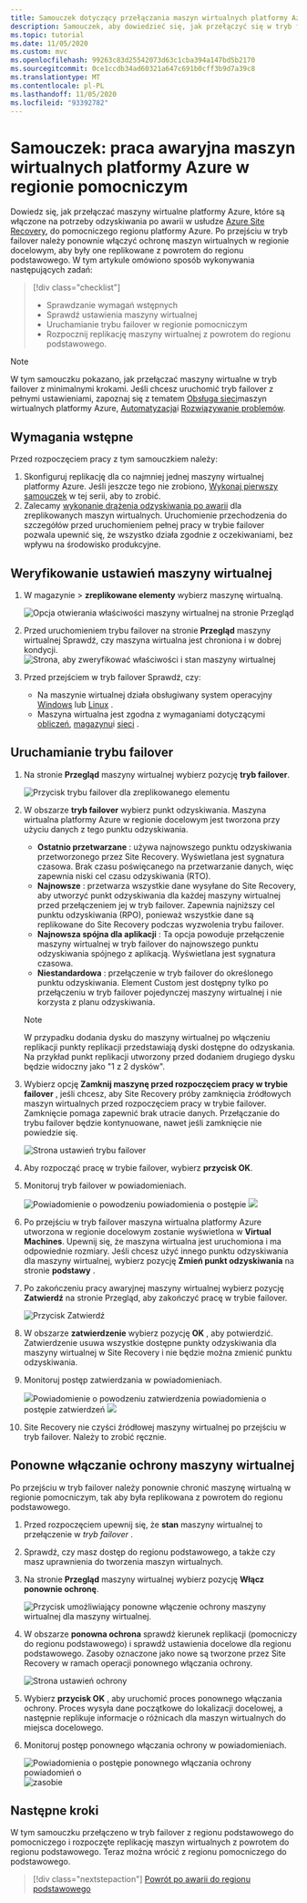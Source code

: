 ```yaml
---
title: Samouczek dotyczący przełączania maszyn wirtualnych platformy Azure w tryb failover w regionie pomocniczym odzyskiwania po awarii z Azure Site Recovery.
description: Samouczek, aby dowiedzieć się, jak przełączyć się w tryb failover i ponownie chronić maszyny wirtualne platformy Azure zreplikowane do pomocniczego regionu platformy Azure na potrzeby odzyskiwania po awarii, z usługą Azure Site Recovery.
ms.topic: tutorial
ms.date: 11/05/2020
ms.custom: mvc
ms.openlocfilehash: 99263c83d25542073d63c1cba394a147bd5b2170
ms.sourcegitcommit: 0ce1ccdb34ad60321a647c691b0cff3b9d7a39c8
ms.translationtype: MT
ms.contentlocale: pl-PL
ms.lasthandoff: 11/05/2020
ms.locfileid: "93392782"
---
```

# <a name="tutorial-fail-over-azure-vms-to-a-secondary-region"></a>Samouczek: praca awaryjna maszyn wirtualnych platformy Azure w regionie pomocniczym

Dowiedz się, jak przełączać maszyny wirtualne platformy Azure, które są włączone na potrzeby odzyskiwania po awarii w usłudze [Azure Site Recovery](site-recovery-overview.md), do pomocniczego regionu platformy Azure. Po przejściu w tryb failover należy ponownie włączyć ochronę maszyn wirtualnych w regionie docelowym, aby były one replikowane z powrotem do regionu podstawowego. W tym artykule omówiono sposób wykonywania następujących zadań:

> [!div class="checklist"]
> * Sprawdzanie wymagań wstępnych
> * Sprawdź ustawienia maszyny wirtualnej
> * Uruchamianie trybu failover w regionie pomocniczym
> * Rozpocznij replikację maszyny wirtualnej z powrotem do regionu podstawowego.


> [!NOTE]
> W tym samouczku pokazano, jak przełączać maszyny wirtualne w tryb failover z minimalnymi krokami. Jeśli chcesz uruchomić tryb failover z pełnymi ustawieniami, zapoznaj się z tematem [Obsługa sieci](azure-to-azure-about-networking.md)maszyn wirtualnych platformy Azure, [Automatyzacja](azure-to-azure-powershell.md)i [Rozwiązywanie problemów](azure-to-azure-troubleshoot-errors.md).



## <a name="prerequisites"></a>Wymagania wstępne

Przed rozpoczęciem pracy z tym samouczkiem należy:

1. Skonfiguruj replikację dla co najmniej jednej maszyny wirtualnej platformy Azure. Jeśli jeszcze tego nie zrobiono, [Wykonaj pierwszy samouczek](azure-to-azure-tutorial-enable-replication.md) w tej serii, aby to zrobić.
2. Zalecamy [wykonanie drążenia odzyskiwania po awarii](azure-to-azure-tutorial-dr-drill.md) dla zreplikowanych maszyn wirtualnych. Uruchomienie przechodzenia do szczegółów przed uruchomieniem pełnej pracy w trybie failover pozwala upewnić się, że wszystko działa zgodnie z oczekiwaniami, bez wpływu na środowisko produkcyjne. 


## <a name="verify-the-vm-settings"></a>Weryfikowanie ustawień maszyny wirtualnej

1. W magazynie > **zreplikowane elementy** wybierz maszynę wirtualną.

    ![Opcja otwierania właściwości maszyny wirtualnej na stronie Przegląd](./media/azure-to-azure-tutorial-failover-failback/vm-settings.png)

2. Przed uruchomieniem trybu failover na stronie **Przegląd** maszyny wirtualnej Sprawdź, czy maszyna wirtualna jest chroniona i w dobrej kondycji.
    ![Strona, aby zweryfikować właściwości i stan maszyny wirtualnej](./media/azure-to-azure-tutorial-failover-failback/vm-state.png)

3. Przed przejściem w tryb failover Sprawdź, czy:
    - Na maszynie wirtualnej działa obsługiwany system operacyjny [Windows](azure-to-azure-support-matrix.md#windows) lub [Linux](azure-to-azure-support-matrix.md#replicated-machines---linux-file-systemguest-storage) .
    - Maszyna wirtualna jest zgodna z wymaganiami dotyczącymi [obliczeń](azure-to-azure-support-matrix.md#replicated-machines---compute-settings), [magazynu](azure-to-azure-support-matrix.md#replicated-machines---storage)i [sieci](azure-to-azure-support-matrix.md#replicated-machines---networking) .

## <a name="run-a-failover"></a>Uruchamianie trybu failover


1. Na stronie **Przegląd** maszyny wirtualnej wybierz pozycję **tryb failover**.

    ![Przycisk trybu failover dla zreplikowanego elementu](./media/azure-to-azure-tutorial-failover-failback/failover-button.png)

3. W obszarze **tryb failover** wybierz punkt odzyskiwania. Maszyna wirtualna platformy Azure w regionie docelowym jest tworzona przy użyciu danych z tego punktu odzyskiwania.
  
   - **Ostatnio przetwarzane** : używa najnowszego punktu odzyskiwania przetworzonego przez Site Recovery. Wyświetlana jest sygnatura czasowa. Brak czasu poświęcanego na przetwarzanie danych, więc zapewnia niski cel czasu odzyskiwania (RTO).
   -  **Najnowsze** : przetwarza wszystkie dane wysyłane do Site Recovery, aby utworzyć punkt odzyskiwania dla każdej maszyny wirtualnej przed przełączeniem jej w tryb failover. Zapewnia najniższy cel punktu odzyskiwania (RPO), ponieważ wszystkie dane są replikowane do Site Recovery podczas wyzwolenia trybu failover.
   - **Najnowsza spójna dla aplikacji** : Ta opcja powoduje przełączenie maszyny wirtualnej w tryb failover do najnowszego punktu odzyskiwania spójnego z aplikacją. Wyświetlana jest sygnatura czasowa.
   - **Niestandardowa** : przełączenie w tryb failover do określonego punktu odzyskiwania. Element Custom jest dostępny tylko po przełączeniu w tryb failover pojedynczej maszyny wirtualnej i nie korzysta z planu odzyskiwania.

    > [!NOTE]
    > W przypadku dodania dysku do maszyny wirtualnej po włączeniu replikacji punkty replikacji przedstawiają dyski dostępne do odzyskania. Na przykład punkt replikacji utworzony przed dodaniem drugiego dysku będzie widoczny jako "1 z 2 dysków".

4. Wybierz opcję **Zamknij maszynę przed rozpoczęciem pracy w trybie failover** , jeśli chcesz, aby Site Recovery próby zamknięcia źródłowych maszyn wirtualnych przed rozpoczęciem pracy w trybie failover. Zamknięcie pomaga zapewnić brak utracie danych. Przełączanie do trybu failover będzie kontynuowane, nawet jeśli zamknięcie nie powiedzie się. 

    ![Strona ustawień trybu failover](./media/azure-to-azure-tutorial-failover-failback/failover-settings.png)    

3. Aby rozpocząć pracę w trybie failover, wybierz **przycisk OK**.
4. Monitoruj tryb failover w powiadomieniach.

    ![Powiadomienie o ](./media/azure-to-azure-tutorial-failover-failback/notification-failover-start.png) powodzeniu powiadomienia o postępie ![](./media/azure-to-azure-tutorial-failover-failback/notification-failover-finish.png)     

5. Po przejściu w tryb failover maszyna wirtualna platformy Azure utworzona w regionie docelowym zostanie wyświetlona w **Virtual Machines**. Upewnij się, że maszyna wirtualna jest uruchomiona i ma odpowiednie rozmiary. Jeśli chcesz użyć innego punktu odzyskiwania dla maszyny wirtualnej, wybierz pozycję **Zmień punkt odzyskiwania** na stronie **podstawy** .
6. Po zakończeniu pracy awaryjnej maszyny wirtualnej wybierz pozycję **Zatwierdź** na stronie Przegląd, aby zakończyć pracę w trybie failover.

    ![Przycisk Zatwierdź](./media/azure-to-azure-tutorial-failover-failback/commit-button.png) 

7. W obszarze **zatwierdzenie** wybierz pozycję **OK** , aby potwierdzić. Zatwierdzenie usuwa wszystkie dostępne punkty odzyskiwania dla maszyny wirtualnej w Site Recovery i nie będzie można zmienić punktu odzyskiwania.

8. Monitoruj postęp zatwierdzania w powiadomieniach.

    ![](./media/azure-to-azure-tutorial-failover-failback/notification-commit-start.png)Powiadomienie o powodzeniu zatwierdzenia powiadomienia o postępie zatwierdzeń ![](./media/azure-to-azure-tutorial-failover-failback/notification-commit-finish.png)    

9. Site Recovery nie czyści źródłowej maszyny wirtualnej po przejściu w tryb failover. Należy to zrobić ręcznie.


## <a name="reprotect-the-vm"></a>Ponowne włączanie ochrony maszyny wirtualnej

Po przejściu w tryb failover należy ponownie chronić maszynę wirtualną w regionie pomocniczym, tak aby była replikowana z powrotem do regionu podstawowego. 

1. Przed rozpoczęciem upewnij się, że **stan** maszyny wirtualnej to przełączenie w *tryb failover* .
2. Sprawdź, czy masz dostęp do regionu podstawowego, a także czy masz uprawnienia do tworzenia maszyn wirtualnych.
3. Na stronie **Przegląd** maszyny wirtualnej wybierz pozycję **Włącz ponownie ochronę**.

   ![Przycisk umożliwiający ponowne włączenie ochrony maszyny wirtualnej dla maszyny wirtualnej.](./media/azure-to-azure-tutorial-failover-failback/reprotect-button.png)

4. W obszarze **ponowna ochrona** sprawdź kierunek replikacji (pomocniczy do regionu podstawowego) i sprawdź ustawienia docelowe dla regionu podstawowego. Zasoby oznaczone jako nowe są tworzone przez Site Recovery w ramach operacji ponownego włączania ochrony.

     ![Strona ustawień ochrony](./media/azure-to-azure-tutorial-failover-failback/reprotect.png)

6. Wybierz **przycisk OK** , aby uruchomić proces ponownego włączania ochrony. Proces wysyła dane początkowe do lokalizacji docelowej, a następnie replikuje informacje o różnicach dla maszyn wirtualnych do miejsca docelowego.
7. Monitoruj postęp ponownego włączania ochrony w powiadomieniach. 

    ![Powiadomienia o postępie ponownego włączania ochrony powiadomień o ](./media/azure-to-azure-tutorial-failover-failback/notification-reprotect-start.png) ![ zasobie](./media/azure-to-azure-tutorial-failover-failback/notification-reprotect-finish.png)
    

## <a name="next-steps"></a>Następne kroki

W tym samouczku przełączeno w tryb failover z regionu podstawowego do pomocniczego i rozpoczęte replikację maszyn wirtualnych z powrotem do regionu podstawowego. Teraz można wrócić z regionu pomocniczego do podstawowego.

> [!div class="nextstepaction"]
> [Powrót po awarii do regionu podstawowego](azure-to-azure-tutorial-failback.md)
